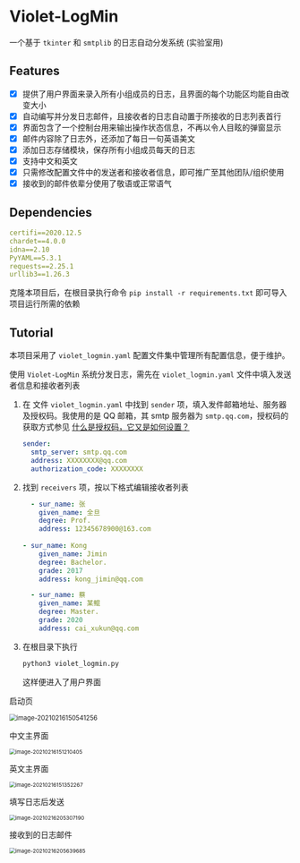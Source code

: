 # Violet-LogMin
一个基于 `tkinter` 和 `smtplib` 的日志自动分发系统 (实验室用)

## Features

- [x] 提供了用户界面来录入所有小组成员的日志，且界面的每个功能区均能自由改变大小
- [x] 自动编写并分发日志邮件，且接收者的日志自动置于所接收的日志列表首行
- [x] 界面包含了一个控制台用来输出操作状态信息，不再以令人目眩的弹窗显示
- [x] 邮件内容除了日志外，还添加了每日一句英语美文
- [x] 添加日志存储模块，保存所有小组成员每天的日志
- [x] 支持中文和英文
- [x] 只需修改配置文件中的发送者和接收者信息，即可推广至其他团队/组织使用
- [x] 接收到的邮件依辈分使用了敬语或正常语气

## Dependencies

```yaml
certifi==2020.12.5
chardet==4.0.0
idna==2.10
PyYAML==5.3.1
requests==2.25.1
urllib3==1.26.3
```

克隆本项目后，在根目录执行命令 `pip install -r requirements.txt` 即可导入项目运行所需的依赖

## Tutorial

本项目采用了 `violet_logmin.yaml` 配置文件集中管理所有配置信息，便于维护。

使用 `Violet-LogMin` 系统分发日志，需先在 `violet_logmin.yaml` 文件中填入发送者信息和接收者列表



1. 在 文件 `violet_logmin.yaml` 中找到 `sender` 项，填入发件邮箱地址、服务器及授权码。我使用的是 QQ 邮箱，其 smtp 服务器为 `smtp.qq.com`，授权码的获取方式参见 [什么是授权码，它又是如何设置？]( https://service.mail.qq.com/cgi-bin/help?subtype=1&id=28&no=1001256)

   ```yaml
   sender:
     smtp_server: smtp.qq.com
     address: XXXXXXXX@qq.com
     authorization_code: XXXXXXXX
   ```

2. 找到 `receivers` 项，按以下格式编辑接收者列表

   ```yaml
     - sur_name: 张
       given_name: 全旦
       degree: Prof.
       address: 12345678900@163.com
       
   - sur_name: Kong
       given_name: Jimin
       degree: Bachelor.
       grade: 2017
       address: kong_jimin@qq.com
   
     - sur_name: 蔡
       given_name: 某鲲
       degree: Master.
       grade: 2020
       address: cai_xukun@qq.com
   ```

3. 在根目录下执行

   ```bash
   python3 violet_logmin.py
   ```

   这样便进入了用户界面

 

启动页

<img src="https://gitee.com/The-MinGo/MinGoBlog-Image/raw/master/Violet-LogMin//image-20210216150541256.png" alt="image-20210216150541256" style="zoom: 80%;" />

中文主界面

<img src="https://gitee.com/The-MinGo/MinGoBlog-Image/raw/master/Violet-LogMin//image-20210216151210405.png" alt="image-20210216151210405" style="zoom: 67%;" />

英文主界面

<img src="https://gitee.com/The-MinGo/MinGoBlog-Image/raw/master/Violet-LogMin//image-20210216151352267.png" alt="image-20210216151352267" style="zoom:67%;" />

填写日志后发送

<img src="https://gitee.com/The-MinGo/MinGoBlog-Image/raw/master/Violet-LogMin//image-20210216205307190.png" alt="image-20210216205307190" style="zoom:67%;" />

接收到的日志邮件

<img src="https://gitee.com/The-MinGo/MinGoBlog-Image/raw/master/Violet-LogMin//image-20210216205639685.png" alt="image-20210216205639685" style="zoom: 67%;" />